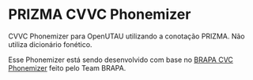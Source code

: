 # PRIZMA CVVC Phonemizer

CVVC Phonemizer para OpenUTAU utilizando a conotação PRIZMA. Não utiliza dicionário fonético.

Esse Phonemizer está sendo desenvolvido com base no [BRAPA CVC Phonemizer](https://github.com/DhellionFena/PRIZMA-CVVC-Phonemizer) feito pelo Team BRAPA.
